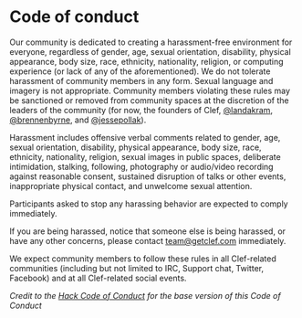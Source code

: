 # Code of conduct

Our community is dedicated to creating a harassment-free environment for everyone, regardless of gender, age, sexual orientation, disability, physical appearance, body size, race, ethnicity, nationality, religion, or computing experience (or lack of any of the aforementioned). We do not tolerate harassment of community members in any form. Sexual language and imagery is not appropriate. Community members violating these rules may be sanctioned or removed from community spaces at the discretion of the leaders of the community (for now, the founders of Clef, [@landakram](https://github.com/landakram), [@brennenbyrne](https://github.com/brennenbyrne), and [@jessepollak](https://github.com/jessepollak)).

Harassment includes offensive verbal comments related to gender, age, sexual orientation, disability, physical appearance, body size, race, ethnicity, nationality, religion, sexual images in public spaces, deliberate intimidation, stalking, following, photography or audio/video recording against reasonable consent, sustained disruption of talks or other events, inappropriate physical contact, and unwelcome sexual attention.

Participants asked to stop any harassing behavior are expected to comply immediately.

If you are being harassed, notice that someone else is being harassed, or have any other concerns, please contact team@getclef.com immediately.

We expect community members to follow these rules in all Clef-related communities (including but not limited to IRC, Support chat, Twitter, Facebook) and at all Clef-related social events.

*Credit to the [Hack Code of Conduct](http://hackcodeofconduct.org/) for the base version of this Code of Conduct*
